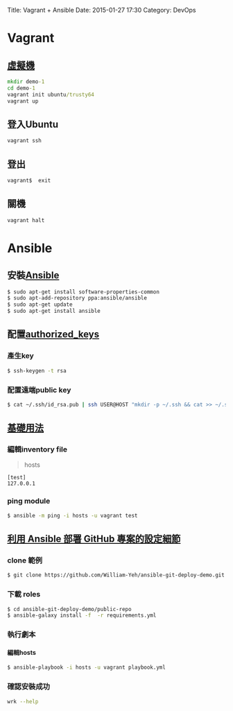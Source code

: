 Title: Vagrant + Ansible
Date: 2015-01-27 17:30
Category: DevOps

# Vagrant 
## [虛擬機][1]
```cmd
mkdir demo-1
cd demo-1
vagrant init ubuntu/trusty64
vagrant up
```
## 登入Ubuntu
```cmd
vagrant ssh
```

## 登出
```cmd
vagrant$  exit
```

## 關機
```cmd
vagrant halt
```

# Ansible
## 安裝[Ansible][3]
```sh
$ sudo apt-get install software-properties-common
$ sudo apt-add-repository ppa:ansible/ansible
$ sudo apt-get update
$ sudo apt-get install ansible
```

## 配置[authorized_keys][4]
### 產生key
```sh
$ ssh-keygen -t rsa
```
### 配置遠端public key
```sh
$ cat ~/.ssh/id_rsa.pub | ssh USER@HOST "mkdir -p ~/.ssh && cat >> ~/.ssh/authorized_keys"
```

## [基礎用法][5]
### 編輯inventory file
>hosts  

```
[test]          
127.0.0.1
```

### ping module
```sh
$ ansible -m ping -i hosts -u vagrant test
```

## [利用 Ansible 部署 GitHub 專案的設定細節][2]
### clone 範例
```sh
$ git clone https://github.com/William-Yeh/ansible-git-deploy-demo.git
```

### 下載 roles
```sh
$ cd ansible-git-deploy-demo/public-repo
$ ansible-galaxy install -f  -r requirements.yml
```

### 執行劇本
#### 編輯hosts
```sh
$ ansible-playbook -i hosts -u vagrant playbook.yml
```

### 確認安裝成功
```sh
wrk --help
```

[1]:http://www.codedata.com.tw/social-coding/vagrant-tutorial-2-playing-vm-with-vagrant/
[2]:http://www.codedata.com.tw/social-coding/ansible-github/
[3]:http://docs.ansible.com/intro_installation.html#latest-releases-via-apt-ubuntu
[4]:http://askubuntu.com/questions/46424/adding-ssh-keys-to-authorized-keys
[5]:http://www.lemonlatte.tw/tags/Ansible
